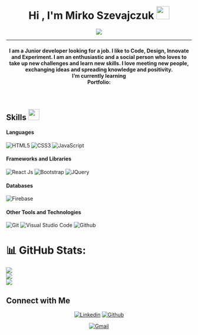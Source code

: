 
<h1 align="center">Hi , I'm Mirko Szevajczuk <img src="https://media.giphy.com/media/hvRJCLFzcasrR4ia7z/giphy.gif" width="35"></h1>
<p align="center">
  <a href="https://github.com/DenverCoder1/readme-typing-svg"><img src="https://readme-typing-svg.herokuapp.com?lines=Front+End+Developer;Web+Designer+Enthusiast;College+Student;Always%20learning%20new%20things;ARGENTINA&center=true&width=500&height=50"></a>
</p>
<hr/>
<h4 align="center">I am a Junior developer looking for a job. I like to Code, Design, Innovate and Experiment. I am an enthusiastic and a social person who loves to take up new challenges and learn new skills. I love meeting new people, exchanging ideas and spreading knowledge and positivity.<br>
I’m currently learning <br>
Portfolio:
</h4>
<br>

## Skills <img src="https://media.giphy.com/media/iY8CRBdQXODJSCERIr/giphy.gif" width="30px">&nbsp; 

<h4> Languages </h4>
<span> 
  <img src="https://img.shields.io/badge/HTML5-E34F26?style=for-the-badge&logo=html5&logoColor=white" alt="HTML5">
  <img src="https://img.shields.io/badge/CSS3-1572B6?style=for-the-badge&logo=css3&logoColor=white" alt="CSS3">
  <img src="https://img.shields.io/badge/JavaScript-F7DF1E?style=for-the-badge&logo=javascript&logoColor=black" alt="JavaScript">
</span>

<h4> Frameworks and Libraries </h4>
<span>
  <img src="https://img.shields.io/badge/React-20232A?style=for-the-badge&logo=react&logoColor=61DAFB" alt="React Js">
  <img src="https://img.shields.io/badge/Bootstrap-563D7C?style=for-the-badge&logo=bootstrap&logoColor=white" alt="Bootstrap">
  <img src="https://img.shields.io/badge/jQuery-0769AD?style=for-the-badge&logo=jquery&logoColor=white" alt="JQuery">
</span>

<h4> Databases </h4>
<span>
  <img src="https://img.shields.io/badge/firebase-FFCA28.svg?style=for-the-badge&logo=firebase&logoColor=black" alt="Firebase"/>
</span>

<h4> Other Tools and Technologies </h4>
<span>
  <img src="https://img.shields.io/badge/Git-F05032?style=for-the-badge&logo=git&logoColor=white" alt="Git">
  <img src="https://img.shields.io/badge/Visual_Studio_Code-0078D4?style=for-the-badge&logo=visual%20studio%20code&logoColor=white" alt="Visual Studio Code">
  <img src="https://img.shields.io/badge/github-181717.svg?style=for-the-badge&logo=github&logoColor=white" alt="Github"/>
</span>


# 📊 GitHub Stats:
![](https://github-readme-stats.vercel.app/api?username=Mirkosz&theme=radical&hide_border=false&include_all_commits=true&count_private=true)<br/>
![](https://github-readme-streak-stats.herokuapp.com/?user=Mirkosz&theme=radical&hide_border=false)<br/>
![](https://github-readme-stats.vercel.app/api/top-langs/?username=Mirkosz&theme=radical&hide_border=false&include_all_commits=true&count_private=true&layout=compact)


## Connect with Me


<p align="center">
  <a href="https://www.linkedin.com/in/mirko-szevajczuk-developer-trainer/"><img alt="Linkedin" title="Mirko Szevajczuk Linkedin" src="https://img.shields.io/badge/LinkedIn-0077B5?style=for-the-badge&logo=linkedin&logoColor=white"></a>
  <a href="https://github.com/Mirkosz"><img alt="Github" title="Mirko Szevajczuk Github" src="https://img.shields.io/badge/GitHub-100000?style=for-the-badge&logo=github&logoColor=white"></a>
 </p>
 <p align="center">
  <a href="mailto:mirkoszevajczuk@gmail.com"><img alt="Gmail" title="Mirko Szevajczuk Gmail" src="https://img.shields.io/badge/Gmail-D14836?style=for-the-badge&logo=gmail&logoColor=white"></a>
</p>
